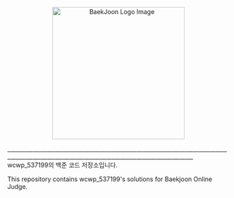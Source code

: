 <p align="center">
  <img src="https://velog.velcdn.com/images/jsm8460/post/4a3eebc3-e147-4db1-878f-c0789c814ac5/image.png" alt="BaekJoon Logo Image" width="300">
</p>
________________________________________________________________________________________________________________________________________________
wcwp_537199의 백준 코드 저장소입니다.

This repository contains wcwp_537199's solutions for Baekjoon Online Judge.
